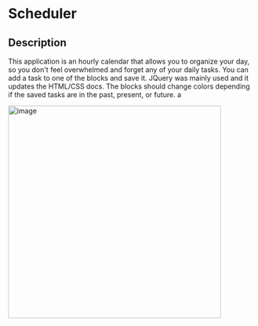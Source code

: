 # Scheduler

## Description
This application is an hourly calendar that allows you to organize your day, so you don't feel overwhelmed and forget any of your daily tasks. You can add a task to one of the blocks and save it. JQuery was mainly used and it updates the HTML/CSS docs. The  blocks should change colors depending if the saved tasks are in the past, present, or future. a

<img width="434" alt="image" src="https://github.com/evillarreal18/Scheduler/assets/98929166/e5baa65c-7171-49e2-96d2-106c4008fb7a">
